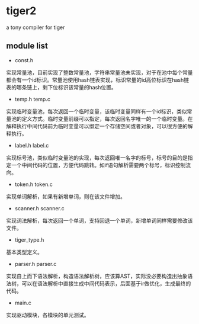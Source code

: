 # tiger2
a tony compiler for tiger 

module list
-----------
* const.h 

实现常量池，目前实现了整数常量池，字符串常量池未实现，对于在池中每个常量都会有一个id标识。常量池使用hash链表实现，标识常量的id高位标识在hash链表的哪条链上，剩下位标识该常量的hash位置。

* temp.h temp.c

实现临时变量池，每次返回一个临时变量，该临时变量同样有一个id标识，类似常量池的定义方式。临时变量前缀可以指定，每次返回名字唯一的一个临时变量。在解释执行中间代码前为临时变量可以绑定一个存储空间或者对象，可以很方便的解释执行。

* label.h label.c

实现标号池，类似临时变量池的实现，每次返回唯一名字的标号，标号的目的是指定一个中间代码的位置，方便代码跳转。如if语句解析需要两个标号，标识控制流向。

* token.h token.c

实现单词解析，如果有新增单词，则在该文件增加。

* scanner.h scanner.c

实现词法解析，每次返回一个单词，支持回退一个单词，新增单词同样需要修改该文件。

* tiger_type.h

基本类型定义。

* parser.h parser.c

实现自上而下语法解析，构造语法解析树，应该算AST，实际没必要构造出抽象语法树，可以在语法解析中直接生成中间代码表示，后面基于ir做优化，生成最终的代码。

* main.c

实现驱动模块，各模块的单元测试。
